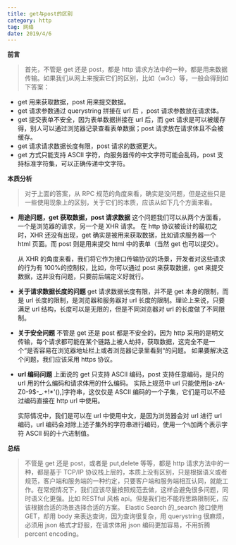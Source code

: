 ```yaml
---
title: get与post的区别
category: http
tag: 网络
date: 2019/4/6
---
```


**前言**

> 首先，不管是 get 还是 post，都是 http 请求方法中的一种，都是用来数据传输。如果我们从网上来搜索它们的区别，比如（w3c）等，一般会得到如下答案：

-   get 用来获取数据，post 用来提交数据。
-   get 请求参数通过 querystring 拼接在 url 后 ，post 请求参数放在请求体。
-   get 提交表单不安全，因为表单数据拼接在 url 后，而 get 请求是可以被缓存得，别人可以通过浏览器记录查看表单数据；post 请求放在请求体且不会被缓存。
-   get 请求请求数据长度有限，post 请求的数据更大。
-   get 方式只能支持 ASCII 字符，向服务器传的中文字符可能会乱码，post 支持标准字符集，可以正确传递中文字符。

**本质分析**

> 对于上面的答案，从 RPC 规范的角度来看，确实是没问题，但是这些只是一些使用现象上的区别，关于它们的本质，应该从如下几个方面来看。

-   **用途问题，get 获取数据，post 请求数据**
    这个问题我们可以从两个方面看，一个是浏览器的请求，另一个是 XHR 请求。
    在 http 协议被设计的最初之时，XHR 还没有出现，get 确实是被用来获取数据，比如请求服务器一个 html 页面。而 post 则是用来提交 html 中的表单（当然 get 也可以提交）。

    从 XHR 的角度来看，我们将它作为接口传输协议的场景，开发者对这些请求的行为有 100%的控制权，比如，你可以通过 post 来获取数据，get 来提交数据，这并没有问题，只要前后端定义好就行。

-   **关于请求数据长度的问题**
    get 请求数据长度有限，并不是 get 本身的限制，而是 url 长度的限制，是浏览器和服务器对 url 长度的限制。理论上来说，只要满足 url 结构，长度可以是无限的，但是不同浏览器对 url 的长度做了不同限制。

-   **关于安全问题**
    不管是 get 还是 post 都是不安全的，因为 http 采用的是明文传输，每个请求都可能在某个链路上被人劫持，获取数据，这完全不是一个“是否容易在浏览器地址栏上或者浏览器记录里看到“的问题。
    如果要解决这个问题，我们应该采用 https 协议。

-   **url 编码问题**
    上面说的 get 只支持 ASCII 编码，post 支持任意编码，是只的 url 用的什么编码和请求体用的什么编码。
    实际上规范中 url 只能使用[a-zA-Z0-9$-_.+!*'(),]字符串，这仅仅是 ASCII 编码的一个子集，它们是可以不经过编码直接在 http url 中使用。

    实际情况中，我们是可以在 url 中使用中文，是因为浏览器会对 url 进行 url 编码，url 编码会对除上述子集外的字符串进行编码，使用一个`%`加两个表示字符 ASCII 码的十六进制值。

**总结**

> 不管是 get 还是 post，或者是 put,delete 等等，都是 http 请求方法中的一种，都是基于 TCP/IP 协议栈上层的，本质上没有区别，只是根据语义或者规范，客户端和服务端的一种约定，只要客户端和服务端相互认同，就能工作。在常规情况下，我们应该尽量按照规范去做，这样会避免很多问题，同时语义化更强。比如 RESTful 风格 api。但是我们也不能将思路限制死，应该根据合适的场景选择合适的方案。
> Elastic Search 的\_search 接口使用 GET，却用 body 来表达查询，因为查询很复杂，用 querystring 很麻烦，必须用 json 格式才舒服，在请求体用 json 编码更加容易，不用折腾 percent encoding。

